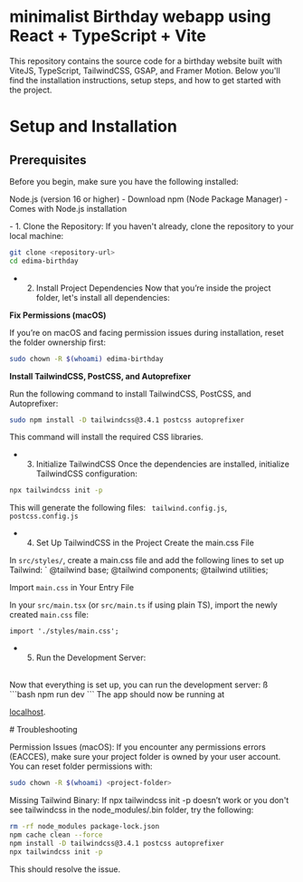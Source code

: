 # minimalist Birthday webapp using React + TypeScript + Vite



<p>This repository contains the source code for a birthday website built with ViteJS, TypeScript, TailwindCSS, GSAP, and Framer Motion. Below you'll find the installation instructions, setup steps, and how to get started with the project.</p>

# Setup and Installation

## Prerequisites
Before you begin, make sure you have the following installed:

<p>Node.js (version 16 or higher) - Download
npm (Node Package Manager) - Comes with Node.js installation</p>
- 1. Clone the Repository:
If you haven't already, clone the repository to your local machine:

```bash
git clone <repository-url>
cd edima-birthday
```
- 2. Install Project Dependencies
Now that you’re inside the project folder, let's install all dependencies:

<strong>Fix Permissions (macOS)</strong>

If you’re on macOS and facing permission issues during installation, reset the folder ownership first:
```bash
sudo chown -R $(whoami) edima-birthday
```
<strong>Install TailwindCSS, PostCSS, and Autoprefixer</strong>

Run the following command to install TailwindCSS, PostCSS, and Autoprefixer:
```bash
sudo npm install -D tailwindcss@3.4.1 postcss autoprefixer
```
This command will install the required CSS libraries.

- 3. Initialize TailwindCSS
Once the dependencies are installed, initialize TailwindCSS configuration:
```bash
npx tailwindcss init -p
```
This will generate the following files:
`
tailwind.config.js`,
`
postcss.config.js
`
- 4. Set Up TailwindCSS in the Project
Create the main.css File

In `src/styles/`, create a main.css file and add the following lines to set up Tailwind:
`
@tailwind base;
@tailwind components;
@tailwind utilities;

Import `main.css` in Your Entry File

In your `src/main.tsx` (or `src/main.ts` if using plain TS), import the newly created `main.css` file:
```
import './styles/main.css';
```
- 5. Run the Development Server:
<br>
Now that everything is set up, you can run the development server:
ß
```bash
npm run dev
```
The app should now be running at

[localhost](http://localhost:3000).

# Troubleshooting

Permission Issues (macOS): If you encounter any permissions errors (EACCES), make sure your project folder is owned by your user account. You can reset folder permissions with:
```bash
sudo chown -R $(whoami) <project-folder>
```

Missing Tailwind Binary: If npx tailwindcss init -p doesn’t work or you don't see tailwindcss in the node_modules/.bin folder, try the following:

```bash
rm -rf node_modules package-lock.json
npm cache clean --force
npm install -D tailwindcss@3.4.1 postcss autoprefixer
npx tailwindcss init -p
```
This should resolve the issue.
